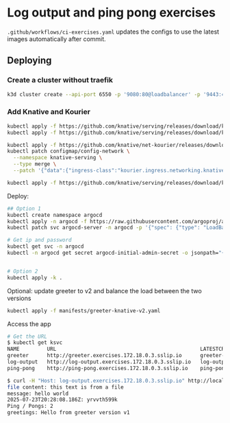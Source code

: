 # Log output and ping pong exercises

```.github/workflows/ci-exercises.yaml``` updates the configs to use the latest images automatically after commit.

## Deploying

### Create a cluster without traefik
```sh
k3d cluster create --api-port 6550 -p '9080:80@loadbalancer' -p '9443:443@loadbalancer' --agents 2 --k3s-arg '--disable=traefik@server:*'
```

### Add Knative and Kourier
```sh
kubectl apply -f https://github.com/knative/serving/releases/download/knative-v1.18.1/serving-crds.yaml
kubectl apply -f https://github.com/knative/serving/releases/download/knative-v1.18.1/serving-core.yaml

kubectl apply -f https://github.com/knative/net-kourier/releases/download/knative-v1.18.0/kourier.yaml
kubectl patch configmap/config-network \
  --namespace knative-serving \
  --type merge \
  --patch '{"data":{"ingress-class":"kourier.ingress.networking.knative.dev"}}'

kubectl apply -f https://github.com/knative/serving/releases/download/knative-v1.18.1/serving-default-domain.yaml
```

Deploy:
```sh
## Option 1
kubectl create namespace argocd
kubectl apply -n argocd -f https://raw.githubusercontent.com/argoproj/argo-cd/stable/manifests/install.yaml
kubectl patch svc argocd-server -n argocd -p '{"spec": {"type": "LoadBalancer"}}'

# Get ip and password
kubectl get svc -n argocd
kubectl -n argocd get secret argocd-initial-admin-secret -o jsonpath="{.data.password}" | base64 -d


# Option 2
kubectl apply -k .
```

Optional: update greeter to v2 and balance the load between the two versions
```sh
kubectl apply -f manifests/greeter-knative-v2.yaml
```

Access the app
```sh
# Get the URL
$ kubectl get ksvc
NAME         URL                                               LATESTCREATED      LATESTREADY        READY   REASON
greeter      http://greeter.exercises.172.18.0.3.sslip.io      greeter-00001      greeter-00001      True
log-output   http://log-output.exercises.172.18.0.3.sslip.io   log-output-00002   log-output-00002   True
ping-pong    http://ping-pong.exercises.172.18.0.3.sslip.io    ping-pong-00002    ping-pong-00002    True

$ curl -H "Host: log-output.exercises.172.18.0.3.sslip.io" http://localhost:9080
file content: this text is from a file
message: hello world
2025-07-23T20:28:08.186Z: yrvvth599k
Ping / Pongs: 2
greetings: Hello from greeter version v1
```
